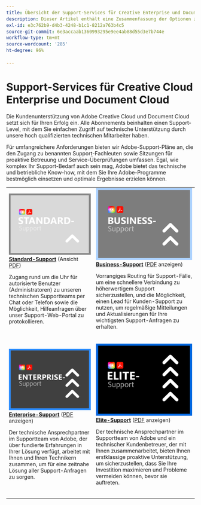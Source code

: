 ```yaml
---
title: Übersicht der Support-Services für Creative Enterprise und Document Cloud
description: Dieser Artikel enthält eine Zusammenfassung der Optionen zum Kunden-Support für Adobe Creative Cloud und Document Cloud. Zu diesen Optionen gehören Standard, Business, Enterprise und Elite.
exl-id: e3c762b9-d4b3-4248-b1c1-8212a763b4c5
source-git-commit: 6e3accaab1360993295e9ee4ab88d55d3e7b744e
workflow-type: tm+mt
source-wordcount: '285'
ht-degree: 96%

---
```


# Support-Services für Creative Cloud Enterprise und Document Cloud

Die Kundenunterstützung von Adobe Creative Cloud und Document Cloud setzt sich für Ihren Erfolg ein. Alle Abonnements beinhalten einen Support-Level, mit dem Sie einfachen Zugriff auf technische Unterstützung durch unsere hoch qualifizierten technischen Mitarbeiter haben.

Für umfangreichere Anforderungen bieten wir Adobe-Support-Pläne an, die den Zugang zu benannten Support-Fachleuten sowie Sitzungen für proaktive Betreuung und Service-Überprüfungen umfassen. Egal, wie komplex Ihr Support-Bedarf auch sein mag, Adobe bietet das technische und betriebliche Know-how, mit dem Sie Ihre Adobe-Programme bestmöglich einsetzen und optimale Ergebnisse erzielen können.

<table style="table-layout:fixed">
<tr>
  <td>
    <a href="dme-standard.md">
    <img alt="Standard" src="assets/STANDARDSupportThumbnailCC.png"/>
    </a>
    <div>
    <a href="dme-standard.md"><strong>Standard-Support</strong></a> (Ansicht <a href="assets/DMeStandardSupportDatasheet_2022.pdf" target="_blank">PDF</a>)
    </div>
    <p>Zugang rund um die Uhr für autorisierte Benutzer (Administratoren) zu unseren technischen Supportteams per Chat oder Telefon sowie die Möglichkeit, Hilfeanfragen über unser Support-Web-Portal zu protokollieren. </p>
    <br>
  </td>
  <td>
    <a href="dme-business.md">
      <img alt="Business" src="assets/BusinessSupportThumbnailCC.png">
    </a>
    <div>
    <a href="dme-business.md"><strong>Business-Support</strong></a> (<a href="assets/DMeBusinessSupportDatasheet_2022.pdf" target="_blank">PDF</a> anzeigen)
    </div>
    <p>Vorrangiges Routing für Support-Fälle, um eine schnellere Verbindung zu höherwertigem Support sicherzustellen, und die Möglichkeit, einen Lead für Kunden-Support zu nutzen, um regelmäßige Mitteilungen und Aktualisierungen für Ihre wichtigsten Support-Anfragen zu erhalten.</p>
    <br>
  </td>
</tr>
<tr>
  <td>
    <a href="dme-enterprise.md">
    <img alt="Enterprise" src="assets/EnterpriseSupportThumbnailxx.png"/>
    </a>
    <div>
    <a href="dme-enterprise.md"><strong>Enterprise-Support</strong></a> (<a href="assets/DMeEnterpriseSupportDatasheet_2022.pdf" target="_blank">PDF</a> anzeigen)
    </div>
    <p>Der technische Ansprechpartner im Supportteam von Adobe, der über fundierte Erfahrungen in Ihrer Lösung verfügt, arbeitet mit Ihnen und Ihren Technikern zusammen, um für eine zeitnahe Lösung aller Support-Anfragen zu sorgen.</p>
    <br>
  </td>
  <td>
    <a href="dme-elite.md">
      <img alt="Elite" src="assets/EliteSupportThumbnailcc.png">
    </a>
    <div>
    <a href="dme-elite.md"><strong>Elite-Support</strong></a> (<a href="assets/DMeEliteSupportDatasheet_2022.pdf" target="_blank">PDF</a> anzeigen)
    </div>
    <p>Der technische Ansprechpartner im Supportteam von Adobe und ein technischer Kundenbetreuer, der mit Ihnen zusammenarbeitet, bieten Ihnen erstklassige proaktive Unterstützung, um sicherzustellen, dass Sie Ihre Investition maximieren und Probleme vermeiden können, bevor sie auftreten.</p>
    <br>
  </td>
</tr>
</table>

